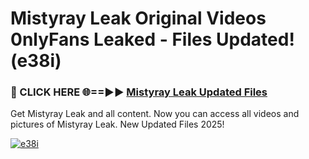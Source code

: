 # Mistyray Leak Original Videos 0nlyFans Leaked - Files Updated! (e38i)

<h3>🔴 CLICK HERE 🌐==►► <a href="https://tinyurl.com/3hn5wdd3" rel="nofollow">Mistyray Leak Updated Files</a></h3>

Get Mistyray Leak and all content. Now you can access all videos and pictures of Mistyray Leak. New Updated Files 2025!

[![e38i](https://i.imgur.com/4HnBqBT.gif)](https://tinyurl.com/3hn5wdd3)
